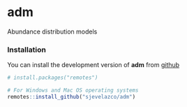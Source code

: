 # adm
Abundance distribution models

### Installation
You can install the development version of **adm** from
[github](https://github.com/sjevelazco/adm)


``` r
# install.packages("remotes")

# For Windows and Mac OS operating systems
remotes::install_github("sjevelazco/adm")
```

